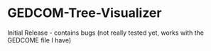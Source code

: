 # GEDCOM-Tree-Visualizer
Initial Release - contains bugs (not really tested yet, works with the GEDCOME file I have)


